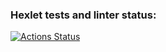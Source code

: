 ### Hexlet tests and linter status:
[![Actions Status](https://github.com/312vektor321/frontend-project-46/actions/workflows/hexlet-check.yml/badge.svg)](https://github.com/312vektor321/frontend-project-46/actions)